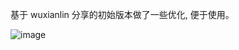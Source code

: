 基于 wuxianlin 分享的初始版本做了一些优化, 便于使用。

![image](https://github.com/adoalin/ijkplayer-av3a/assets/161957079/44707845-7948-4352-abe3-258955002e86)
